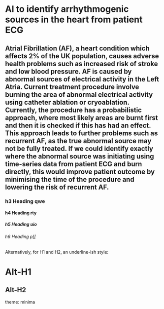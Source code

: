 # AI to identify arrhythmogenic sources in the heart from patient ECG

## Atrial Fibrillation (AF), a heart condition which affects 2% of the UK population, causes adverse health problems such as increased risk of stroke and low blood pressure. AF is caused by abnormal sources of electrical activity in the Left Atria. Current treatment procedure involve burning the area of abnormal electrical activity using catheter ablation or cryoablation. Currently, the procedure has a probabilistic approach, where most likely areas are burnt first and then it is checked if this has had an effect. This approach leads to further problems such as recurrent AF, as the true abnormal source may not be fully treated. If we could identify exactly where the abnormal source was initiating using time-series data from patient ECG and burn directly, this would improve patient outcome by minimising the time of the procedure and lowering the risk of recurrent AF.
### h3 Heading qwe
#### h4 Heading rty
##### h5 Heading uio
###### h6 Heading p[[

Alternatively, for H1 and H2, an underline-ish style:

Alt-H1
======

Alt-H2
------

theme: minima

